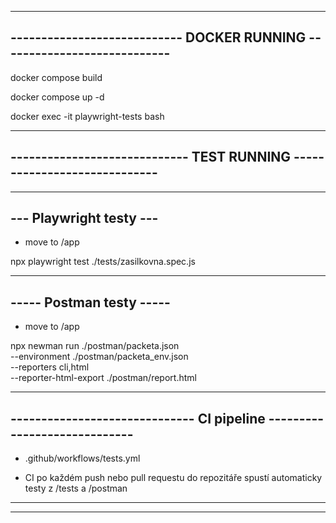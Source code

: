 
------------------------------------------------------------------------
---------------------------- DOCKER RUNNING ----------------------------
------------------------------------------------------------------------

docker compose build

docker compose up -d

docker exec -it playwright-tests bash



------------------------------------------------------------------------
----------------------------- TEST RUNNING -----------------------------
------------------------------------------------------------------------


------------------------
--- Playwright testy ---
------------------------

- move to /app

npx playwright test ./tests/zasilkovna.spec.js



-------------------------
----- Postman testy -----
-------------------------

- move to /app

npx newman run ./postman/packeta.json \
  --environment ./postman/packeta_env.json \
  --reporters cli,html \
  --reporter-html-export ./postman/report.html


------------------------------------------------------------------------
------------------------------ CI pipeline -----------------------------
------------------------------------------------------------------------

- .github/workflows/tests.yml 

- CI po každém push nebo pull requestu do repozitáře spustí automaticky
testy z /tests a /postman


------------------------------------------------------------------------
------------------------------------------------------------------------
